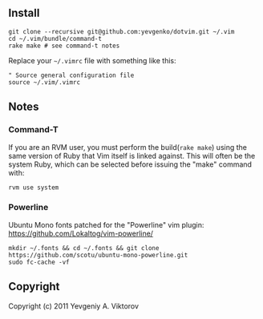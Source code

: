 ## Install

    git clone --recursive git@github.com:yevgenko/dotvim.git ~/.vim
    cd ~/.vim/bundle/command-t
    rake make # see command-t notes

Replace your `~/.vimrc` file with something like this:

    " Source general configuration file
    source ~/.vim/.vimrc

## Notes

### Command-T

If you are an RVM user, you must perform the build(`rake make`) using the same
version of Ruby that Vim itself is linked against. This will often be the
system Ruby, which can be selected before issuing the "make" command with:

    rvm use system

### Powerline

Ubuntu Mono fonts patched for the "Powerline" vim plugin: https://github.com/Lokaltog/vim-powerline/

    mkdir ~/.fonts && cd ~/.fonts && git clone https://github.com/scotu/ubuntu-mono-powerline.git
    sudo fc-cache -vf

## Copyright

Copyright (c) 2011 Yevgeniy A. Viktorov

